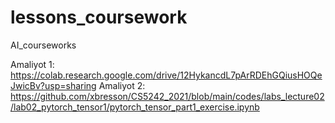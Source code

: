 # lessons_coursework
AI_courseworks

Amaliyot 1:
https://colab.research.google.com/drive/12HykancdL7pArRDEhGQiusHOQeJwicBv?usp=sharing
Amaliyot 2:
https://github.com/xbresson/CS5242_2021/blob/main/codes/labs_lecture02/lab02_pytorch_tensor1/pytorch_tensor_part1_exercise.ipynb
